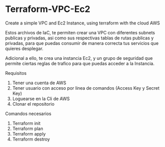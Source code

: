 # Terraform-VPC-Ec2
Create a simple VPC and Ec2 Instance, using terraform with the cloud AWS


Estos archivos de IaC, te permiten crear una VPC con diferentes subnets publicas y privadas, asi como sus respectivas tablas de rutas publicas y privadas, para que puedas consumir de manera correcta tus servicios que quieres desplegar.

Adicional a ello, te crea una instancia Ec2, y un grupo de seguridad que permite ciertas reglas de trafico para que puedas acceder a la Instancia.


Requisitos
1. Tener una cuenta de AWS
2. Tener usuario con acceso por linea de comandos (Access Key y Secret Key)
3. Loguearse en la Cli de AWS
4. Clonar el repositorio


Comandos necesarios
1. Terraform init
2. Terraform plan
3. Terraform apply
4. Terraform destroy
